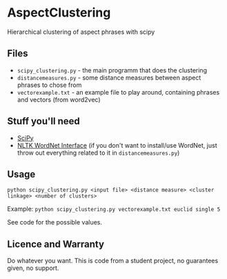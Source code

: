 # AspectClustering
Hierarchical clustering of aspect phrases with scipy

## Files
- `scipy_clustering.py` - the main programm that does the clustering
- `distancemeasures.py` - some distance measures between aspect phrases to chose from
- `vectorexample.txt` - an example file to play around, containing phrases and vectors (from word2vec)

## Stuff you'll need
- [SciPy](https://www.scipy.org/)
- [NLTK WordNet Interface](http://www.nltk.org/howto/wordnet.html)
  (if you don't want to install/use WordNet, just throw out everything related to it in `distancemeasures.py`)

## Usage
`python scipy_clustering.py <input file> <distance measure> <cluster linkage> <number of clusters>`

Example:
`python scipy_clustering.py vectorexample.txt euclid single 5`

See code for the possible values.

## Licence and Warranty
Do whatever you want. This is code from a student project, no guarantees given, no support.
